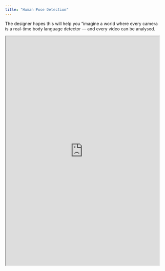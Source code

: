 ```yaml
---
title: "Human Pose Detection"
---
```


The designer hopes this will help you “imagine a world where every camera is a real-time body language detector — and every video can be analysed.

<iframe height="750" width="100%" src="https://ewelton.github.io/ktest/wiki.html#Human%20Pose%20Detection"></iframe>
